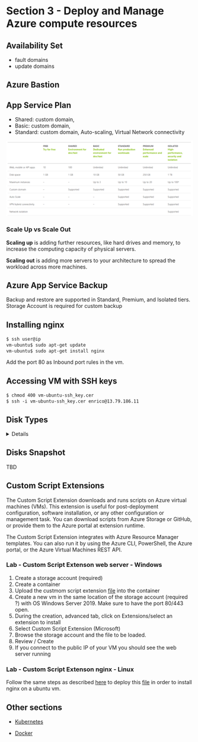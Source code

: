 # Section 3 - Deploy and Manage Azure compute resources
## Availability Set
- fault domains
- update domains
## Azure Bastion
## App Service Plan
- Shared: custom domain,
- Basic: custom domain,
- Standard: custom domain, Auto-scaling, Virtual Network connectivity

![App Service Plan](images/app-service-plan.webp)

### Scale Up vs Scale Out
**Scaling up** is adding further resources, like hard drives and memory, to increase the computing capacity of physical servers. 

**Scaling out** is adding more servers to your architecture to spread the workload across more machines.

## Azure App Service Backup
Backup and restore are supported in Standard, Premium, and Isolated tiers. 
Storage Account is required for custom backup

## Installing nginx

```shell
$ ssh user@ip
vm-ubuntu$ sudo apt-get update
vm-ubuntu$ sudo apt-get install nginx
```
Add the port 80 as Inbound port rules in the vm.

## Accessing VM with SSH keys
```shell
$ chmod 400 vm-ubuntu-ssh_key.cer
$ ssh -i vm-ubuntu-ssh_key.cer enrico@13.79.186.11

```
## Disk Types
<details>

- Standard HDD
- Standard SSD
- Premium SSD
- Ultra Disk

</details>

## Disks Snapshot
TBD
## Custom Script Extensions
The Custom Script Extension downloads and runs scripts on Azure virtual machines (VMs). This extension is useful for post-deployment configuration, software installation, or any other configuration or management task. You can download scripts from Azure Storage or GitHub, or provide them to the Azure portal at extension runtime.

The Custom Script Extension integrates with Azure Resource Manager templates. You can also run it by using the Azure CLI, PowerShell, the Azure portal, or the Azure Virtual Machines REST API.
### Lab - Custom Script Extenson web server - Windows
1. Create a storage account (required)
2. Create a container
3. Upload the custmom script extension [file](scripts/custom-script-extension/install-web-server.ps1) into the container
4. Create a new vm in the same location of the storage account (required ?) with OS Windows Server 2019. Make sure to have the port 80/443 open.
5. During the creation, advanced tab, click on Extensions/select an extension to install
6. Select Custom Script Extension (Microsoft)
7. Browse the storage account and the file to be loaded.
8. Review / Create
9. If you connect to the public IP of your VM you should see the web server running

### Lab - Custom Script Extenson nginx - Linux
Follow the same steps as described [here](#Lab-Custom-Script-Extenson-web-server-Windows) to deploy this [file](scripts/custom-script-extension/install-nginx.sh) in order to install nginx on a ubuntu vm.


## Other sections
* [Kubernetes](Kubernetes.md)

* [Docker](Docker.md)






